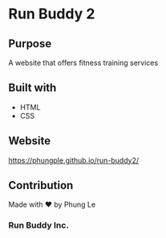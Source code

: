 # Run Buddy 2

## Purpose
A website that offers fitness training services

## Built with
* HTML
* CSS

## Website
https://phungple.github.io/run-buddy2/

## Contribution
Made with ❤️ by Phung Le

### Run Buddy Inc.
